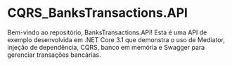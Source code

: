 # CQRS_BanksTransactions.API
 Bem-vindo ao repositório, BanksTransactions.API! Esta é uma API de exemplo desenvolvida em .NET Core 3.1 que demonstra o uso de Mediator, injeção de dependência, CQRS, banco em memória e Swagger para gerenciar transações bancárias.
